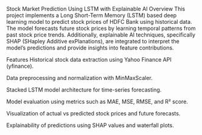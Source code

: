 Stock Market Prediction Using LSTM with Explainable AI
Overview
This project implements a Long Short-Term Memory (LSTM) based deep learning model to predict stock prices of HDFC Bank using historical data. The model forecasts future stock prices by learning temporal patterns from past stock price trends. Additionally, explainable AI techniques, specifically SHAP (SHapley Additive exPlanations), are integrated to interpret the model’s predictions and provide insights into feature contributions.

Features
Historical stock data extraction using Yahoo Finance API (yfinance).

Data preprocessing and normalization with MinMaxScaler.

Stacked LSTM model architecture for time-series forecasting.

Model evaluation using metrics such as MAE, MSE, RMSE, and R² score.

Visualization of actual vs predicted stock prices and future forecasts.

Explainability of predictions using SHAP values and waterfall plots.
